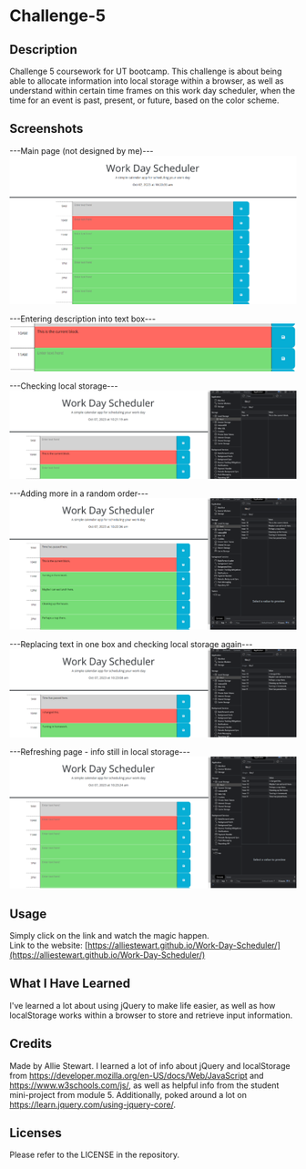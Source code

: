 # Challenge-5

## Description
Challenge 5 coursework for UT bootcamp. This challenge is about
being able to allocate information into local storage within a browser,
as well as understand within certain time frames on this work day scheduler,
when the time for an event is past, present, or future, based on the
color scheme.

## Screenshots
---Main page (not designed by me)---
![Alt text](assets/screens/Screen1.png)

---Entering description into text box---
![Alt text](assets/screens/Screen2.png)

---Checking local storage---
![Alt text](assets/screens/Screen3.png)

---Adding more in a random order---
![Alt text](assets/screens/Screen4.png)

---Replacing text in one box and checking local storage again---
![Alt text](assets/screens/Screen5.png)

---Refreshing page - info still in local storage---
![Alt text](assets/screens/Screen6.png)

## Usage
Simply click on the link and watch the magic happen. <br>
Link to the website: [https://alliestewart.github.io/Work-Day-Scheduler/](https://alliestewart.github.io/Work-Day-Scheduler/)

## What I Have Learned
I've learned a lot about using jQuery to make life easier, as well as how
localStorage works within a browser to store and retrieve input information.

## Credits
Made by Allie Stewart.
I learned a lot of info about jQuery and localStorage from https://developer.mozilla.org/en-US/docs/Web/JavaScript 
and https://www.w3schools.com/js/, as well as helpful
info from the student mini-project from module 5.
Additionally, poked around a lot on https://learn.jquery.com/using-jquery-core/.

## Licenses
Please refer to the LICENSE in the repository.
